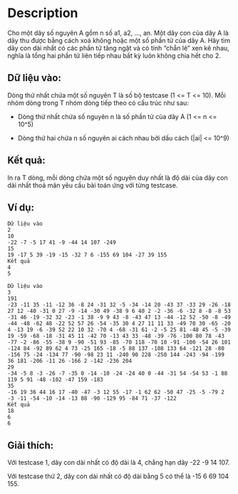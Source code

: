 # Description

Cho một dãy số nguyên A gồm n số a1, a2, …, an. Một dãy con của dãy A là dãy thu được bằng cách xoá không hoặc một số phần tử của dãy A. Hãy tìm dãy con dài nhất có các phần tử tăng ngặt và có tính “chẵn lẻ” xen kẽ nhau, nghĩa là tổng hai phần tử liên tiếp nhau bất kỳ luôn không chia hết cho 2.

## Dữ liệu vào:
Dòng thứ nhất chứa một số nguyên T là số bộ testcase (1 <= T <= 10).
Mỗi nhóm dòng trong T nhóm dòng tiếp theo có cấu trúc như sau:

- Dòng thứ nhất chứa số nguyên n là số phần tử của dãy A (1 <= n <= 10^5)

- Dòng thứ hai chứa n số nguyên ai cách nhau bởi dấu cách (|ai| <= 10^9)

## Kết quả:
In ra T dòng, mỗi dòng chứa một số nguyên duy nhất là độ dài của dãy con dài nhất thoả mãn yêu cầu bài toán ứng với từng testcase.

## Ví dụ:
    Dữ liệu vào
    2
    10
    -22 -7 -5 17 41 -9 -44 14 107 -249
    15
    19 -17 5 39 -19 -15 -32 7 6 -155 69 104 -27 39 155
    Kết quả
    4
    5

    Dữ liệu vào
    3
    191
    -23 -11 35 -11 -12 36 -8 24 -31 32 -5 -34 -14 20 -43 37 -33 29 -26 -18 27 12 -40 -31 0 27 -9 -14 -30 49 -38 9 6 40 2 -2 -36 -6 -32 8 -8 -8 53 -31 46 -19 -32 32 -23 -1 38 -9 9 43 -8 -43 47 13 -44 -12 52 -50 -8 -49 -44 -48 -62 48 -22 52 57 26 -54 -35 30 4 27 11 11 33 -49 70 30 -65 -20 4 -13 19 -6 -39 52 22 10 32 -70 4 -68 -31 61 -2 -5 25 81 -48 45 -5 -39 19 -59 -68 -18 -31 45 11 -42 70 -13 43 33 -48 -39 -76 -100 80 78 -43 -77 -2 -86 -55 -38 9 -90 -51 93 -85 -70 118 -70 10 -91 -100 -54 26 101 -124 84 -92 89 62 4 73 -25 165 -18 -5 88 137 -108 133 64 -121 28 -80 -156 75 -24 -134 77 -90 -98 23 11 -240 90 228 -250 144 -243 -94 -199 36 181 -206 -11 26 -166 2 -142 -236 204 
    29
    -34 -5 8 -3 -26 -7 -35 0 -14 -10 -24 -24 40 0 -44 -31 54 -54 53 -1 88 119 5 91 -48 -102 -47 159 -183 
    35
    -16 19 36 44 16 17 -40 -47 -3 12 55 -17 -1 62 62 -50 47 -25 -5 -79 2 -3 -11 -54 -10 -14 -13 88 -90 -129 95 -84 71 -37 -122 
    Kết quả
    18
    6
    6


## Giải thích:
Với testcase 1, dãy con dài nhất có độ dài là 4, chẳng hạn dãy -22 -9 14 107. 

Với testcase thứ 2, dãy con dài nhất có độ dài bằng 5 có thể là -15 6 69 104 155.